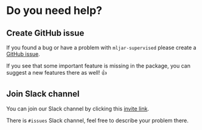 # Do you need help?

## Create GitHub issue

If you found a bug or have a problem with `mljar-supervised` please create a [GitHub issue](https://github.com/mljar/mljar-supervised/issues/new).

If you see that some important feature is missing in the package, you can suggest a new features there as well!  :+1:

## Join Slack channel

You can join our Slack channel by clicking this [invite link](https://mljar-supervised.slack.com/join/shared_invite/zt-gkhfsvhw-H6LMKxxV5adeTmn9V7nbZw#/).

There is `#issues` Slack channel, feel free to describe your problem there.
